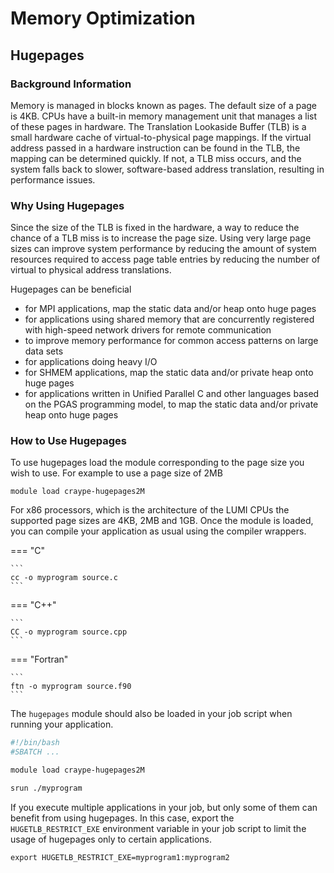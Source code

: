 # Memory Optimization

## Hugepages

### Background Information

Memory is managed in blocks known as pages. The default size of a page is 4KB.
CPUs have a built-in memory management unit that manages a list of these pages
in hardware. The Translation Lookaside Buffer (TLB) is a small hardware cache
of virtual-to-physical page mappings. If the virtual address passed in a
hardware instruction can be found in the TLB, the mapping can be determined
quickly. If not, a TLB miss occurs, and the system falls back to slower,
software-based address translation, resulting in performance issues.

### Why Using Hugepages

Since the size of the TLB is fixed in the hardware, a way to reduce the chance
of a TLB miss is to increase the page size. Using very large page sizes can
improve system performance by reducing the amount of system resources required
to access page table entries by reducing the number of virtual to physical 
address translations.

Hugepages can be beneficial

- for MPI applications, map the static data and/or heap onto huge pages
- for applications using shared memory that are concurrently registered with 
  high-speed network drivers for remote communication
- to improve memory performance for common access patterns on large data sets
- for applications doing heavy I/O
- for SHMEM applications, map the static data and/or private heap onto huge 
  pages
- for applications written in Unified Parallel C and other languages based on 
  the PGAS programming model, to map the static data and/or private heap onto 
  huge pages

### How to Use Hugepages

To use hugepages load the module corresponding to the page size you wish to
use. For example to use a page size of 2MB

```
module load craype-hugepages2M
```

For x86 processors, which is the architecture of the LUMI CPUs the supported 
page sizes are 4KB, 2MB and 1GB. Once the module is loaded, you can compile your
application as usual using the compiler wrappers.

=== "C"

    ```
    cc -o myprogram source.c
    ```

=== "C++"

    ```
    CC -o myprogram source.cpp
    ```

=== "Fortran"

    ```
    ftn -o myprogram source.f90
    ```

The `hugepages` module should also be loaded in your job script when running your
application.

```bash
#!/bin/bash
#SBATCH ...

module load craype-hugepages2M

srun ./myprogram
```

If you execute multiple applications in your job, but only some of them can
benefit from using hugepages. In this case, export the `HUGETLB_RESTRICT_EXE` 
environment variable in your job script to limit the usage of hugepages only to
certain applications.

```
export HUGETLB_RESTRICT_EXE=myprogram1:myprogram2
```
